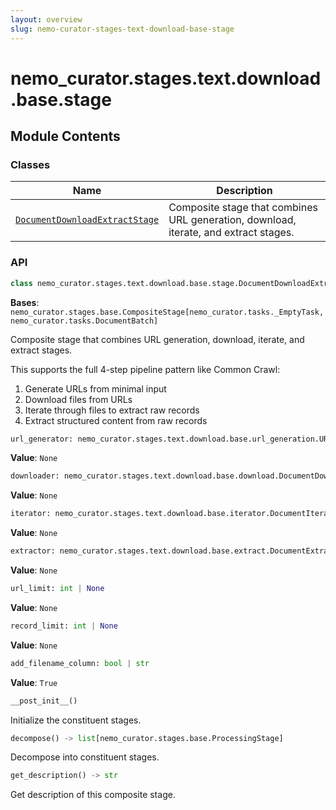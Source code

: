 ```yaml
---
layout: overview
slug: nemo-curator-stages-text-download-base-stage
---
```


# nemo_curator.stages.text.download.base.stage



## Module Contents

### Classes

| Name | Description |
|------|-------------|
| [`DocumentDownloadExtractStage`](#nemo_curatorstagestextdownloadbasestagedocumentdownloadextractstage) | Composite stage that combines URL generation, download, iterate, and extract stages. |

### API

```python
class nemo_curator.stages.text.download.base.stage.DocumentDownloadExtractStage
```

**Bases**: `nemo_curator.stages.base.CompositeStage[nemo_curator.tasks._EmptyTask, nemo_curator.tasks.DocumentBatch]`

Composite stage that combines URL generation, download, iterate, and extract stages.

This supports the full 4-step pipeline pattern like Common Crawl:
1. Generate URLs from minimal input
2. Download files from URLs
3. Iterate through files to extract raw records
4. Extract structured content from raw records

```python
url_generator: nemo_curator.stages.text.download.base.url_generation.URLGenerator
```

**Value**: `None`


```python
downloader: nemo_curator.stages.text.download.base.download.DocumentDownloader
```

**Value**: `None`


```python
iterator: nemo_curator.stages.text.download.base.iterator.DocumentIterator
```

**Value**: `None`


```python
extractor: nemo_curator.stages.text.download.base.extract.DocumentExtractor | None
```

**Value**: `None`


```python
url_limit: int | None
```

**Value**: `None`


```python
record_limit: int | None
```

**Value**: `None`


```python
add_filename_column: bool | str
```

**Value**: `True`


```python
__post_init__()
```

Initialize the constituent stages.


```python
decompose() -> list[nemo_curator.stages.base.ProcessingStage]
```

Decompose into constituent stages.


```python
get_description() -> str
```

Get description of this composite stage.

